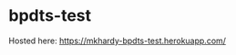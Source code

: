 # bpdts-test
Hosted here: <a href='https://mkhardy-bpdts-test.herokuapp.com/'>https://mkhardy-bpdts-test.herokuapp.com/</a>
